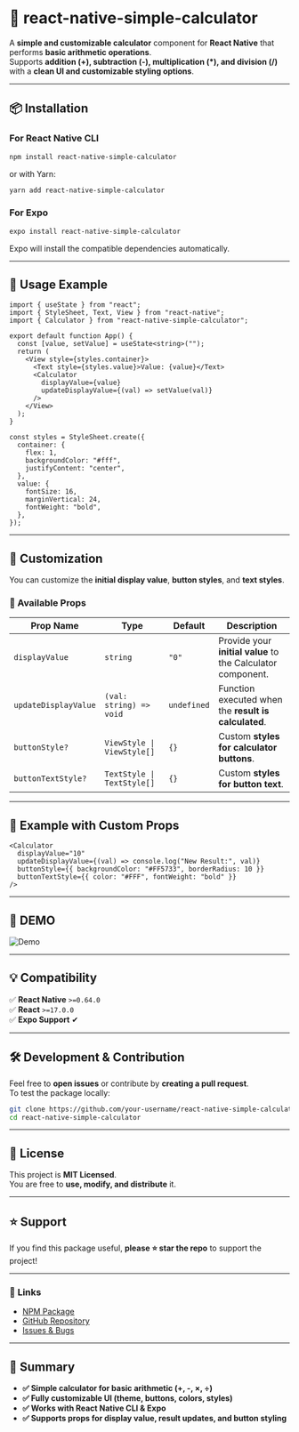 # 📱 react-native-simple-calculator

A **simple and customizable calculator** component for **React Native** that performs **basic arithmetic operations**.  
Supports **addition (+), subtraction (-), multiplication (\*), and division (/)** with a **clean UI and customizable styling options**.

---

## 📦 Installation

### **For React Native CLI**

```sh
npm install react-native-simple-calculator
```

or with Yarn:

```sh
yarn add react-native-simple-calculator
```

### **For Expo**

```sh
expo install react-native-simple-calculator
```

Expo will install the compatible dependencies automatically.

---

## 🚀 **Usage Example**

```tsx
import { useState } from "react";
import { StyleSheet, Text, View } from "react-native";
import { Calculator } from "react-native-simple-calculator";

export default function App() {
  const [value, setValue] = useState<string>("");
  return (
    <View style={styles.container}>
      <Text style={styles.value}>Value: {value}</Text>
      <Calculator
        displayValue={value}
        updateDisplayValue={(val) => setValue(val)}
      />
    </View>
  );
}

const styles = StyleSheet.create({
  container: {
    flex: 1,
    backgroundColor: "#fff",
    justifyContent: "center",
  },
  value: {
    fontSize: 16,
    marginVertical: 24,
    fontWeight: "bold",
  },
});
```

---

## 🎨 **Customization**

You can customize the **initial display value**, **button styles**, and **text styles**.

### **🔹 Available Props**

| Prop Name            | Type                       | Default     | Description                                                 |
| -------------------- | -------------------------- | ----------- | ----------------------------------------------------------- |
| `displayValue`       | `string`                   | `"0"`       | Provide your **initial value** to the Calculator component. |
| `updateDisplayValue` | `(val: string) => void`    | `undefined` | Function executed when the **result is calculated**.        |
| `buttonStyle?`       | `ViewStyle \| ViewStyle[]` | `{}`        | Custom **styles for calculator buttons**.                   |
| `buttonTextStyle?`   | `TextStyle \| TextStyle[]` | `{}`        | Custom **styles for button text**.                          |

---

## 🔧 **Example with Custom Props**

```tsx
<Calculator
  displayValue="10"
  updateDisplayValue={(val) => console.log("New Result:", val)}
  buttonStyle={{ backgroundColor: "#FF5733", borderRadius: 10 }}
  buttonTextStyle={{ color: "#FFF", fontWeight: "bold" }}
/>
```

---

## 🎥 **DEMO**

![Demo](https://github.com/user-attachments/assets/cfbd79a9-aaba-4bc2-97c7-4ff30ffe36b5)

---

## 💡 **Compatibility**

✅ **React Native** `>=0.64.0`  
✅ **React** `>=17.0.0`  
✅ **Expo Support** ✔

---

## 🛠️ **Development & Contribution**

Feel free to **open issues** or contribute by **creating a pull request**.  
To test the package locally:

```sh
git clone https://github.com/your-username/react-native-simple-calculator.git
cd react-native-simple-calculator
```

---

## 📝 **License**

This project is **MIT Licensed**.  
You are free to **use, modify, and distribute** it.

---

## ⭐ **Support**

If you find this package useful, **please ⭐ star the repo** to support the project!

---

### 🔗 **Links**

- [NPM Package](https://www.npmjs.com/package/react-native-simple-calculator)
- [GitHub Repository](https://github.com/sumanbhattarai/react-native-simple-calculator)
- [Issues & Bugs](https://github.com/sumanbhattarai/react-native-simple-calculator/issues)

---

## **🚀 Summary**

- **✅ Simple calculator for basic arithmetic (+, -, ×, ÷)**
- **✅ Fully customizable UI (theme, buttons, colors, styles)**
- **✅ Works with React Native CLI & Expo**
- **✅ Supports props for display value, result updates, and button styling**
